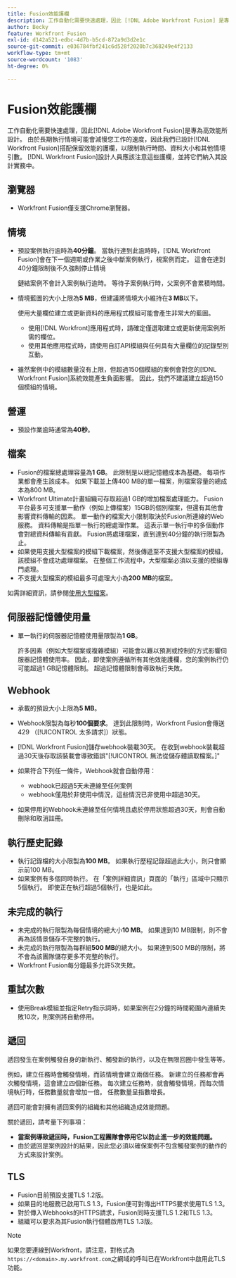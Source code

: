 ```yaml
---
title: Fusion效能護欄
description: 工作自動化需要快速處理，因此 [!DNL Adobe Workfront Fusion] 是專為高效能所設計。 因為長期執行情境會減慢工作速度，我們設計了 [!DNL Workfront Fusion] 保護效能的護欄，可限制執行時間、資料大小和其他情境引數。 [!DNL Workfront Fusion] 設計人員應該注意這些護欄，並將它們納入其設計實務中。
author: Becky
feature: Workfront Fusion
exl-id: d142a521-edbc-4d7b-b5cd-872a9d3d2e1c
source-git-commit: e036784fbf241c6d528f2020b7c368249e4f2133
workflow-type: tm+mt
source-wordcount: '1083'
ht-degree: 0%

---
```


# Fusion效能護欄

工作自動化需要快速處理，因此[!DNL Adobe Workfront Fusion]是專為高效能所設計。 由於長期執行情境可能會減慢您工作的速度，因此我們已設計[!DNL Workfront Fusion]搭配保留效能的護欄，以限制執行時間、資料大小和其他情境引數。 [!DNL Workfront Fusion]設計人員應該注意這些護欄，並將它們納入其設計實務中。

## 瀏覽器

* Workfront Fusion僅支援Chrome瀏覽器。

## 情境

* 預設案例執行逾時為&#x200B;**40分鐘**。 當執行達到此逾時時，[!DNL Workfront Fusion]會在下一個週期或作業之後中斷案例執行，視案例而定。 這會在達到40分鐘限制後不久強制停止情境

  鏈結案例不會計入案例執行逾時。 等待子案例執行時，父案例不會累積時間。
* 情境藍圖的大小上限為&#x200B;**5 MB**，但建議將情境大小維持在&#x200B;**3 MB**&#x200B;以下。

  使用大量欄位建立或更新資料的應用程式模組可能會產生非常大的藍圖。

   * 使用[!DNL Workfront]應用程式時，請確定僅選取建立或更新使用案例所需的欄位。
   * 使用其他應用程式時，請使用自訂API模組與任何具有大量欄位的記錄型別互動。

* 雖然案例中的模組數量沒有上限，但超過150個模組的案例會對您的[!DNL Workfront Fusion]系統效能產生負面影響。 因此，我們不建議建立超過150個模組的情境。

## 營運

* 預設作業逾時通常為&#x200B;**40秒**。

<!--
* The operation timeout for calls to Adobe Workfront is **120 seconds**.
-->

## 檔案

* Fusion的檔案總處理容量為&#x200B;**1 GB**。 此限制是以總記憶體成本為基礎。 每項作業都會產生該成本。 如果下載並上傳400 MB的單一檔案，則檔案容量的總成本為800 MB。
* Workfront Ultimate計畫組織可存取超過1 GB的增加檔案處理能力。 Fusion平台最多可支援單一動作（例如上傳檔案）15GB的個別檔案，但還有其他會影響資料傳輸的因素。 單一動作的檔案大小限制取決於Fusion所連線的Web服務。 資料傳輸是指單一執行的總處理作業。 這表示單一執行中的多個動作會對總資料傳輸有貢獻。 Fusion將處理檔案，直到達到40分鐘的執行限製為止。
* 如果使用支援大型檔案的模組下載檔案，然後傳遞至不支援大型檔案的模組，該模組不會成功處理檔案。 在整個工作流程中，大型檔案必須以支援的模組專門處理。
* 不支援大型檔案的模組最多可處理大小為&#x200B;**200 MB**&#x200B;的檔案。

如需詳細資訊，請參閱[使用大型檔案](/help/workfront-fusion/references/scenarios/fusion-large-files.md)。

## 伺服器記憶體使用量

* 單一執行的伺服器記憶體使用量限製為&#x200B;**1 GB**。

  許多因素（例如大型檔案或複雜模組）可能會以難以預測或控制的方式影響伺服器記憶體使用率。 因此，即使案例遵循所有其他效能護欄，您的案例執行仍可能超過1 GB記憶體限制。 超過記憶體限制會導致執行失敗。

## Webhook

* 承載的預設大小上限為&#x200B;**5 MB**。
* Webhook限製為每秒&#x200B;**100個要求**。 達到此限制時，Workfront Fusion會傳送429 （[!UICONTROL 太多請求]）狀態。
* [!DNL Workfront Fusion]儲存webhook裝載30天。 在收到webhook裝載超過30天後存取該裝載會導致錯誤&quot;[!UICONTROL 無法從儲存體讀取檔案。]&quot;
* 如果符合下列任一條件，Webhook就會自動停用：

   * webhook已超過5天未連線至任何案例
   * webhook僅用於非使用中情況，這些情況已非使用中超過30天。

* 如果停用的Webhook未連線至任何情境且處於停用狀態超過30天，則會自動刪除和取消註冊。

## 執行歷史記錄

* 執行記錄檔的大小限製為&#x200B;**100 MB**。 如果執行歷程記錄超過此大小，則只會顯示前100 MB。
* 如果案例有多個同時執行。 在「案例詳細資訊」頁面的「執行」區域中只顯示5個執行。 即使正在執行超過5個執行，也是如此。

## 未完成的執行

* 未完成的執行限製為每個情境的總大小&#x200B;**10 MB**。 如果達到10 MB限制，則不會再為該情景儲存不完整的執行。
* 未完成的執行限製為每群組&#x200B;**500 MB**&#x200B;的總大小。 如果達到500 MB的限制，將不會為該團隊儲存更多不完整的執行。
* Workfront Fusion每分鐘最多允許5次失敗。

## 重試次數

* 使用Break模組並指定Retry指示詞時，如果案例在2分鐘的時間範圍內連續失敗10次，則案例將自動停用。

## 遞回

遞回發生在案例觸發自身的新執行、觸發新的執行，以及在無限回圈中發生等等。

例如，建立任務時會觸發情境，而該情境會建立兩個任務。 新建立的任務都會再次觸發情境，這會建立四個新任務。 每次建立任務時，就會觸發情境，而每次情境執行時，任務數量就會增加一倍。 任務數量呈指數增長。

遞回可能會對擁有遞回案例的組織和其他組織造成效能問題。

關於遞回，請考量下列事項：

* **當案例導致遞回時，Fusion工程團隊會停用它以防止進一步的效能問題。**
* 由於遞回是案例設計的結果，因此您必須以確保案例不包含觸發案例的動作的方式來設計案例。

## TLS

* Fusion目前預設支援TLS 1.2版。
* 如果目的地服務已啟用TLS 1.3，Fusion便可對傳出HTTPS要求使用TLS 1.3。
* 對於傳入Webhooks的HTTPS請求，Fusion同時支援TLS 1.2和TLS 1.3。
* 組織可以要求為其Fusion執行個體啟用TLS 1.3版。

>[!NOTE]
>
> 如果您要連線到Workfront，請注意，對格式為`https://<domain>.my.workfront.com`之網域的呼叫已在Workfront中啟用此TLS功能。
